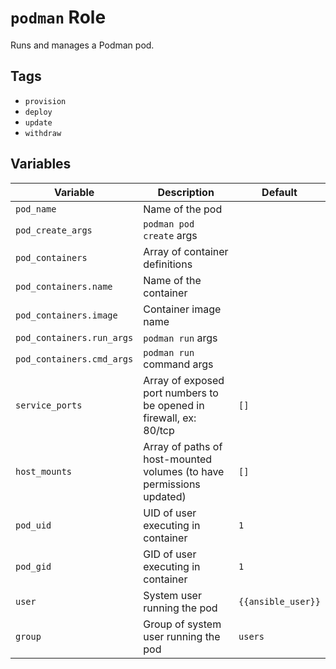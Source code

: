 # `podman` Role

Runs and manages a Podman pod.

## Tags

- `provision`
- `deploy`
- `update`
- `withdraw`

## Variables

| Variable                  | Description                                                          | Default            |
| ------------------------- | -------------------------------------------------------------------- | ------------------ |
| `pod_name`                | Name of the pod                                                      |                    |
| `pod_create_args`         | `podman pod create` args                                             |                    |
| `pod_containers`          | Array of container definitions                                       |                    |
| `pod_containers.name`     | Name of the container                                                |                    |
| `pod_containers.image`    | Container image name                                                 |                    |
| `pod_containers.run_args` | `podman run` args                                                    |                    |
| `pod_containers.cmd_args` | `podman run` command args                                            |                    |
| `service_ports`           | Array of exposed port numbers to be opened in firewall, ex: 80/tcp   | `[]`               |
| `host_mounts`             | Array of paths of host-mounted volumes (to have permissions updated) | `[]`               |
| `pod_uid`                 | UID of user executing in container                                   | `1`                |
| `pod_gid`                 | GID of user executing in container                                   | `1`                |
| `user`                    | System user running the pod                                          | `{{ansible_user}}` |
| `group`                   | Group of system user running the pod                                 | `users`            |
